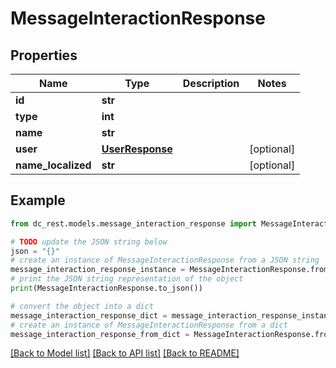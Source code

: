 # MessageInteractionResponse


## Properties

Name | Type | Description | Notes
------------ | ------------- | ------------- | -------------
**id** | **str** |  | 
**type** | **int** |  | 
**name** | **str** |  | 
**user** | [**UserResponse**](UserResponse.md) |  | [optional] 
**name_localized** | **str** |  | [optional] 

## Example

```python
from dc_rest.models.message_interaction_response import MessageInteractionResponse

# TODO update the JSON string below
json = "{}"
# create an instance of MessageInteractionResponse from a JSON string
message_interaction_response_instance = MessageInteractionResponse.from_json(json)
# print the JSON string representation of the object
print(MessageInteractionResponse.to_json())

# convert the object into a dict
message_interaction_response_dict = message_interaction_response_instance.to_dict()
# create an instance of MessageInteractionResponse from a dict
message_interaction_response_from_dict = MessageInteractionResponse.from_dict(message_interaction_response_dict)
```
[[Back to Model list]](../README.md#documentation-for-models) [[Back to API list]](../README.md#documentation-for-api-endpoints) [[Back to README]](../README.md)


